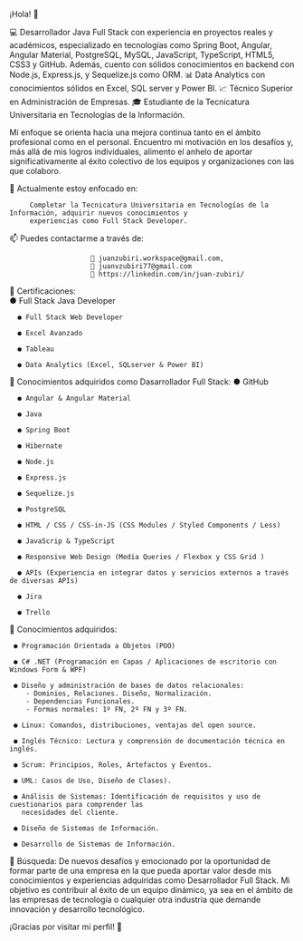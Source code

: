 
¡Hola! 👋

💻 Desarrollador Java Full Stack con experiencia en proyectos reales y académicos, especializado en tecnologías como Spring Boot, 
Angular, Angular Material, PostgreSQL, MySQL, JavaScript, TypeScript, HTML5, CSS3 y GitHub. Además, cuento con sólidos conocimientos 
en backend con Node.js, Express.js, y Sequelize.js como ORM.
📊 Data Analytics con conocimientos sólidos en Excel, SQL server y Power BI.
📈 Técnico Superior en Administración de Empresas.
🎓 Estudiante de la Tecnicatura Universitaria en Tecnologías de la Información.

Mi enfoque se orienta hacia una mejora continua tanto en el ámbito profesional como en el personal. Encuentro mi motivación en los 
desafíos y, más allá de mis logros individuales, alimento el anhelo de aportar significativamente al éxito colectivo de los equipos y 
organizaciones con las que colaboro.
      
🔭 Actualmente estoy enfocado en:

         Completar la Tecnicatura Universitaria en Tecnologías de la Información, adquirir nuevos conocimientos y 
         experiencias como Full Stack Developer.

📫 Puedes contactarme a través de:

                        📨 juanzubiri.workspace@gmail.com,               
                        📨 juanvzubiri77@gmail.com              
                        🔗 https://linkedin.com/in/juan-zubiri/
                        
🚀 Certificaciones:    
      ● Full Stack Java Developer
      
      ● Full Stack Web Developer
      
      ● Excel Avanzado
      
      ● Tableau
      
      ● Data Analytics (Excel, SQLserver & Power BI)
      

🚀 Conocimientos adquiridos como Dasarrollador Full Stack:
      ● GitHub
      
      ● Angular & Angular Material
      
      ● Java
      
      ● Spring Boot
      
      ● Hibernate 
      
      ● Node.js
      
      ● Express.js
      
      ● Sequelize.js
      
      ● PostgreSQL
      
      ● HTML / CSS / CSS-in-JS (CSS Modules / Styled Components / Less)
      
      ● JavaScrip & TypeScript
      
      ● Responsive Web Design (Media Queries / Flexbox y CSS Grid )
      
      ● APIs (Experiencia en integrar datos y servicios externos a través de diversas APIs)
      
      ● Jira
      
      ● Trello

🚀 Conocimientos adquiridos:

     ● Programación Orientada a Objetos (POO)
     
     ● C# .NET (Programación en Capas / Aplicaciones de escritorio con Windows Form & WPF)
     
     ● Diseño y administración de bases de datos relacionales: 
        - Dominios, Relaciones. Diseño, Normalización.
        - Dependencias Funcionales. 
        - Formas normales: 1º FN, 2º FN y 3º FN.
        
     ● Linux: Comandos, distribuciones, ventajas del open source.
     
     ● Inglés Técnico: Lectura y comprensión de documentación técnica en inglés.
     
     ● Scrum: Principios, Roles, Artefactos y Eventos.
     
     ● UML: Casos de Uso, Diseño de Clases).
     
     ● Análisis de Sistemas: Identificación de requisitos y uso de cuestionarios para comprender las 
       necesidades del cliente.
     
     ● Diseño de Sistemas de Información.
     
     ● Desarrollo de Sistemas de Información.


🔎 Búsqueda:
           De nuevos desafíos y emocionado por la oportunidad de formar parte de una empresa en la que pueda aportar valor desde 
           mis conocimientos y experiencias adquiridas como Desarrollador Full Stack. Mi objetivo es contribuir al éxito de un 
           equipo dinámico, ya sea en el ámbito de las empresas de tecnología o cualquier otra industria que demande innovación y 
           desarrollo tecnológico.
          
¡Gracias por visitar mi perfil! 🌟

  


